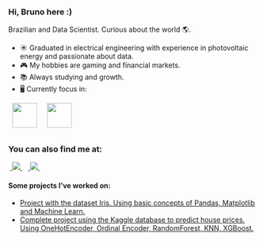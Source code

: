 ### Hi, Bruno here :)
Brazilian and Data Scientist. Curious about the world 🌎.
- ☀ Graduated in electrical engineering with experience in photovoltaic energy and passionate about data.
- 🎮 My hobbies are gaming and financial markets.
- 📚 Always studying and growth.
- 🖥️ Currently focus in:
<div style="display: inline">
  &nbsp;&nbsp;<img width='50' height='50' src="https://cdn.jsdelivr.net/gh/devicons/devicon/icons/python/python-original.svg" />&nbsp;&nbsp;
  &nbsp;&nbsp;<img width='50' height='50' src="https://cdn.jsdelivr.net/gh/devicons/devicon/icons/r/r-original.svg" />&nbsp;&nbsp;&nbsp;

##

### You can also find me at:
&nbsp;<a href="https://www.linkedin.com/in/brunofcb/">
  <img src="https://img.shields.io/badge/linkedin-%230077B5.svg?style=for-the-badge&logo=linkedin&logoColor=white">
</a>&nbsp;
&nbsp;<a href="https://medium.com/@brunofelipecolaresb">
  <img src="https://img.shields.io/badge/Medium-12100E?style=for-the-badge&logo=medium&logoColor=white">
</a>&nbsp;

#### Some projects I've worked on:
- <a href="https://github.com/BrunoFelipeCB/Dataset-iris/blob/main/Iris.DataSet.ipynb">
    Project with the dataset Iris. Using basic concepts of Pandas, Matplotlib and Machine Learn.
  </a>
- <a href="https://github.com/BrunoFelipeCB/House-Prices/tree/main">
    Complete project using the Kaggle database to predict house prices. Using OneHotEncoder, Ordinal Encoder, RandomForest, KNN, XGBoost.
  </a>
